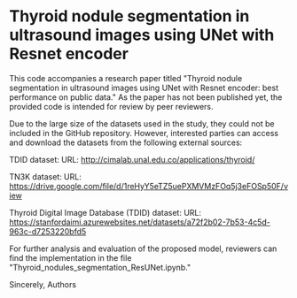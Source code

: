 # Thyroid nodule segmentation in ultrasound images using UNet with Resnet encoder

This code accompanies a research paper titled "Thyroid nodule segmentation in ultrasound images using UNet with Resnet encoder: best performance on public data." As the paper has not been published yet, the provided code is intended for review by peer reviewers.

Due to the large size of the datasets used in the study, they could not be included in the GitHub repository. However, interested parties can access and download the datasets from the following external sources:

TDID dataset:
URL: http://cimalab.unal.edu.co/applications/thyroid/

TN3K dataset:
URL: https://drive.google.com/file/d/1reHyY5eTZ5uePXMVMzFOq5j3eFOSp50F/view

Thyroid Digital Image Database (TDID) dataset:
URL: https://stanfordaimi.azurewebsites.net/datasets/a72f2b02-7b53-4c5d-963c-d7253220bfd5

For further analysis and evaluation of the proposed model, reviewers can find the implementation in the file "Thyroid_nodules_segmentation_ResUNet.ipynb."

Sincerely,
Authors
